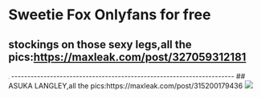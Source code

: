 # Sweetie Fox Onlyfans for free
## stockings on those sexy legs,all the pics:https://maxleak.com/post/327059312181
<img src="https://cdn.maxleak.com/images/DBL728UJEM0AQYKV.jpg" style="zoom:10%"/>
---------------------------------------------------------------------  
## ASUKA LANGLEY,all the pics:https://maxleak.com/post/315200179436
<img src="https://cdn.maxleak.com/images/GXPZOH29ISYV3EK7.jpg"/>

